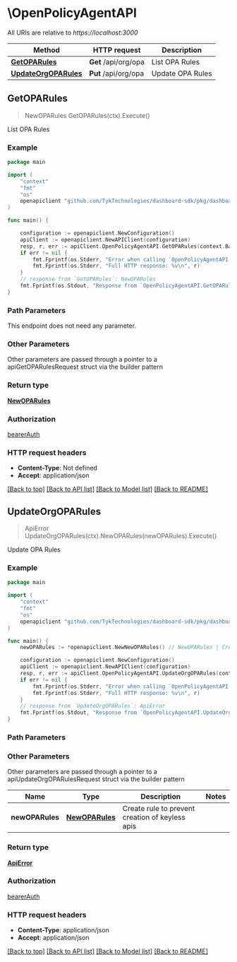 # \OpenPolicyAgentAPI

All URIs are relative to *https://localhost:3000*

Method | HTTP request | Description
------------- | ------------- | -------------
[**GetOPARules**](OpenPolicyAgentAPI.md#GetOPARules) | **Get** /api/org/opa | List OPA Rules
[**UpdateOrgOPARules**](OpenPolicyAgentAPI.md#UpdateOrgOPARules) | **Put** /api/org/opa | Update OPA Rules



## GetOPARules

> NewOPARules GetOPARules(ctx).Execute()

List OPA Rules



### Example

```go
package main

import (
	"context"
	"fmt"
	"os"
	openapiclient "github.com/TykTechnologies/dashboard-sdk/pkg/dashboard"
)

func main() {

	configuration := openapiclient.NewConfiguration()
	apiClient := openapiclient.NewAPIClient(configuration)
	resp, r, err := apiClient.OpenPolicyAgentAPI.GetOPARules(context.Background()).Execute()
	if err != nil {
		fmt.Fprintf(os.Stderr, "Error when calling `OpenPolicyAgentAPI.GetOPARules``: %v\n", err)
		fmt.Fprintf(os.Stderr, "Full HTTP response: %v\n", r)
	}
	// response from `GetOPARules`: NewOPARules
	fmt.Fprintf(os.Stdout, "Response from `OpenPolicyAgentAPI.GetOPARules`: %v\n", resp)
}
```

### Path Parameters

This endpoint does not need any parameter.

### Other Parameters

Other parameters are passed through a pointer to a apiGetOPARulesRequest struct via the builder pattern


### Return type

[**NewOPARules**](NewOPARules.md)

### Authorization

[bearerAuth](../README.md#bearerAuth)

### HTTP request headers

- **Content-Type**: Not defined
- **Accept**: application/json

[[Back to top]](#) [[Back to API list]](../README.md#documentation-for-api-endpoints)
[[Back to Model list]](../README.md#documentation-for-models)
[[Back to README]](../README.md)


## UpdateOrgOPARules

> ApiError UpdateOrgOPARules(ctx).NewOPARules(newOPARules).Execute()

Update OPA Rules



### Example

```go
package main

import (
	"context"
	"fmt"
	"os"
	openapiclient "github.com/TykTechnologies/dashboard-sdk/pkg/dashboard"
)

func main() {
	newOPARules := *openapiclient.NewNewOPARules() // NewOPARules | Create rule to prevent creation of keyless apis (optional)

	configuration := openapiclient.NewConfiguration()
	apiClient := openapiclient.NewAPIClient(configuration)
	resp, r, err := apiClient.OpenPolicyAgentAPI.UpdateOrgOPARules(context.Background()).NewOPARules(newOPARules).Execute()
	if err != nil {
		fmt.Fprintf(os.Stderr, "Error when calling `OpenPolicyAgentAPI.UpdateOrgOPARules``: %v\n", err)
		fmt.Fprintf(os.Stderr, "Full HTTP response: %v\n", r)
	}
	// response from `UpdateOrgOPARules`: ApiError
	fmt.Fprintf(os.Stdout, "Response from `OpenPolicyAgentAPI.UpdateOrgOPARules`: %v\n", resp)
}
```

### Path Parameters



### Other Parameters

Other parameters are passed through a pointer to a apiUpdateOrgOPARulesRequest struct via the builder pattern


Name | Type | Description  | Notes
------------- | ------------- | ------------- | -------------
 **newOPARules** | [**NewOPARules**](NewOPARules.md) | Create rule to prevent creation of keyless apis | 

### Return type

[**ApiError**](ApiError.md)

### Authorization

[bearerAuth](../README.md#bearerAuth)

### HTTP request headers

- **Content-Type**: application/json
- **Accept**: application/json

[[Back to top]](#) [[Back to API list]](../README.md#documentation-for-api-endpoints)
[[Back to Model list]](../README.md#documentation-for-models)
[[Back to README]](../README.md)

